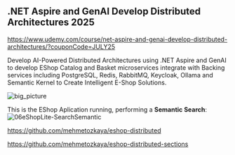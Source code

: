 ## .NET Aspire and GenAI Develop Distributed Architectures 2025
https://www.udemy.com/course/net-aspire-and-genai-develop-distributed-architectures/?couponCode=JULY25

Develop AI-Powered Distributed Architectures using .NET Aspire and GenAI to develop EShop Catalog and Basket microservices integrate with Backing services including PostgreSQL, Redis, RabbitMQ, Keycloak, Ollama and Semantic Kernel to Create Intelligent E-Shop Solutions.

![big_picture](https://github.com/user-attachments/assets/7933c4ac-ae45-4a89-907e-0c0545a5fbfd)

This is the EShop Aplication running, performing a **Semantic Search**:
![06eShopLite-SearchSemantic](https://github.com/user-attachments/assets/31353be8-5419-4161-bbac-c0ed5cf42899)


https://github.com/mehmetozkaya/eshop-distributed

https://github.com/mehmetozkaya/eshop-distributed-sections
